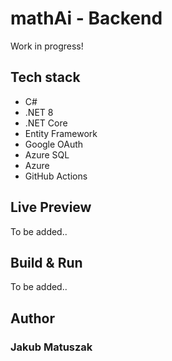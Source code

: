 # mathAi - Backend

Work in progress!

## Tech stack

- C#
- .NET 8
- .NET Core
- Entity Framework
- Google OAuth
- Azure SQL
- Azure
- GitHub Actions

## Live Preview

To be added..

## Build & Run

To be added..

## Author

### Jakub Matuszak